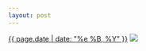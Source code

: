 ```yaml
---
layout: post
---
```


<p>
  <time><a href="/64">{{ page.date | date: "%e %B, %Y" }}</a></time>
  <a href="/64"><img src="{{ site.assets_url }}/64-640.jpg" srcset="{{ site.assets_url }}/64-1280.jpg 1280w, {{ site.assets_url }}/64-960.jpg 960w, {{ site.assets_url }}/64-640.jpg 640w, {{ site.assets_url }}/64-320.jpg 320w" sizes="(min-width: 700px) 50vw, calc(100vw - 2rem)" /></a>
</p>
